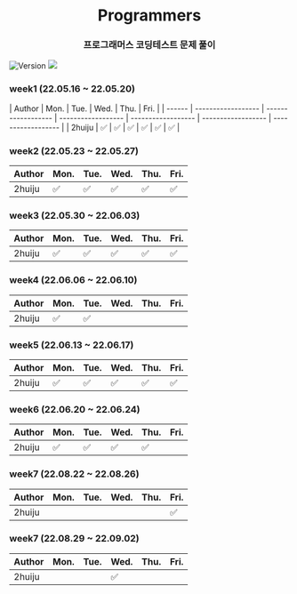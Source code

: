 <h1 align="center"> Programmers </h1>
<h3 align="center"> 프로그래머스 코딩테스트 문제 풀이</h3>
<p>
  <img alt="Version" src="https://img.shields.io/badge/version-1.0-blue.svg?cacheSeconds=2592000" />
  <a href="https://github.com/2huiju/programmers" target="_blank"> </a>
  <a href="https://hits.seeyoufarm.com"><img src="https://hits.seeyoufarm.com/api/count/incr/badge.svg?url=https%3A%2F%2Fgithub.com%2F2huiju%2Fprogrammers&count_bg=%23FF963B&title_bg=%23555555&icon=instacart.svg&icon_color=%23FF9420&title=hits&edge_flat=false"/></a>
</p>

### week1 (22.05.16 ~ 22.05.20)

| Author | Mon.               | Tue.               | Wed.               | Thu.               | Fri.               |
| ------ | ------------------ | ------------------ | ------------------ | ------------------ | ------------------ | ------------------ |
| 2huiju | :white_check_mark: | :white_check_mark: | :white_check_mark: | :white_check_mark: | :white_check_mark: | :white_check_mark: |

### week2 (22.05.23 ~ 22.05.27)

| Author | Mon.               | Tue.               | Wed.               | Thu.               | Fri.               |
| ------ | ------------------ | ------------------ | ------------------ | ------------------ | ------------------ |
| 2huiju | :white_check_mark: | :white_check_mark: | :white_check_mark: | :white_check_mark: | :white_check_mark: |

### week3 (22.05.30 ~ 22.06.03)

| Author | Mon.               | Tue.               | Wed.               | Thu.               | Fri.               |
| ------ | ------------------ | ------------------ | ------------------ | ------------------ | ------------------ |
| 2huiju | :white_check_mark: | :white_check_mark: | :white_check_mark: | :white_check_mark: | :white_check_mark: |

### week4 (22.06.06 ~ 22.06.10)

| Author | Mon.               | Tue.               | Wed. | Thu. | Fri. |
| ------ | ------------------ | ------------------ | ---- | ---- | ---- |
| 2huiju | :white_check_mark: | :white_check_mark: |      |      |      |

### week5 (22.06.13 ~ 22.06.17)

| Author | Mon.               | Tue.               | Wed.               | Thu.               | Fri.               |
| ------ | ------------------ | ------------------ | ------------------ | ------------------ | ------------------ |
| 2huiju | :white_check_mark: | :white_check_mark: | :white_check_mark: | :white_check_mark: | :white_check_mark: |

### week6 (22.06.20 ~ 22.06.24)

| Author | Mon.               | Tue.               | Wed.               | Thu.               | Fri. |
| ------ | ------------------ | ------------------ | ------------------ | ------------------ | ---- |
| 2huiju | :white_check_mark: | :white_check_mark: | :white_check_mark: | :white_check_mark: |      |

### week7 (22.08.22 ~ 22.08.26)

| Author | Mon. | Tue. | Wed. | Thu. | Fri.               |
| ------ | ---- | ---- | ---- | ---- | ------------------ |
| 2huiju |      |      |      |      | :white_check_mark: |

### week7 (22.08.29 ~ 22.09.02)

| Author | Mon. | Tue. | Wed.               | Thu. | Fri. |
| ------ | ---- | ---- | ------------------ | ---- | ---- |
| 2huiju |      |      | :white_check_mark: |      |      |

